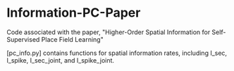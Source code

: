 # Information-PC-Paper
Code associated with the paper, "Higher-Order Spatial Information for Self-Supervised Place Field Learning"

[pc_info.py] contains functions for spatial information rates, including I_sec, I_spike, I_sec_joint, and I_spike_joint. 
